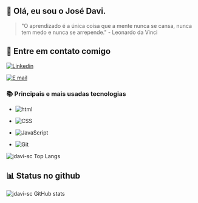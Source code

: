 ## 👋 Olá, eu sou o José Davi.
>"O aprendizado é a única coisa que a mente nunca se cansa, nunca tem medo e nunca se arrepende." - Leonardo da Vinci

## 📲 Entre em contato comigo 
[![Linkedin](https://img.shields.io/badge/LinkedIn-0077B5?style=for-the-badge&logo=linkedin&logoColor=white)](https://www.linkedin.com/in/jos%C3%A9-davi/)

[![E mail](https://img.shields.io/badge/Gmail-D14836?style=for-the-badge&logo=gmail&logoColor=white)](https://mail.google.com/mail/u/0/?hl=pt-BR#inbox?compose=newjosedscosta2005@gmail.com)


### 📚 Principais e mais usadas tecnologias  

- ![html](https://img.shields.io/badge/HTML5-E34F26?style=for-the-badge&logo=html5&logoColor=white)

- ![CSS](https://img.shields.io/badge/CSS-239120?&style=for-the-badge&logo=css3&logoColor=white)

- ![JavaScript](https://img.shields.io/badge/JavaScript-F7DF1E?style=for-the-badge&logo=javascript&logoColor=black)

- ![Git](https://img.shields.io/badge/GIT-E44C30?style=for-the-badge&logo=git&logoColor=white)  
 
![jdavi-sc Top Langs](https://github-readme-stats.vercel.app/api/top-langs/?username=jdavi-sc&layout=compact)

## 📊 Status no github

![jdavi-sc GitHub stats](https://github-readme-stats.vercel.app/api?username=jdavi-sc&show_icons=true&theme=transparent)

